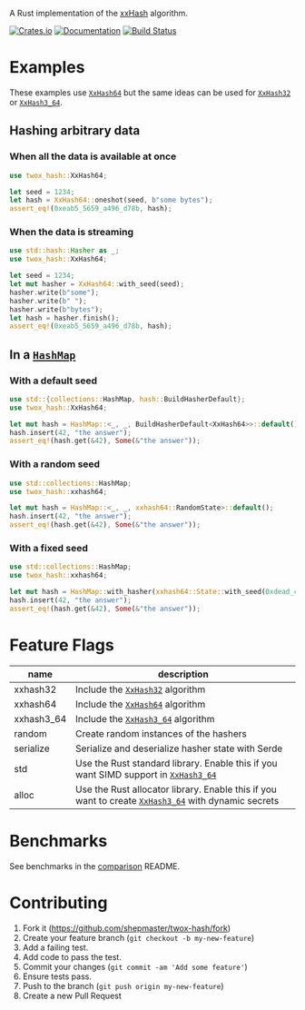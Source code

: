 A Rust implementation of the [xxHash] algorithm.

[![Crates.io][crates-badge]][crates-url]
[![Documentation][docs-badge]][docs-url]
[![Build Status][actions-badge]][actions-url]

[xxHash]: https://github.com/Cyan4973/xxHash

[crates-badge]: https://img.shields.io/crates/v/twox-hash.svg
[crates-url]: https://crates.io/crates/twox-hash
[docs-badge]: https://img.shields.io/docsrs/twox-hash
[docs-url]: https://docs.rs/twox-hash/
[actions-badge]: https://github.com/shepmaster/twox-hash/actions/workflows/ci.yml/badge.svg?branch=main
[actions-url]: https://github.com/shepmaster/twox-hash/actions/workflows/ci.yml?query=branch%3Amain

# Examples

These examples use [`XxHash64`][] but the same ideas can be
used for [`XxHash32`][] or [`XxHash3_64`][].

## Hashing arbitrary data

### When all the data is available at once

```rust
use twox_hash::XxHash64;

let seed = 1234;
let hash = XxHash64::oneshot(seed, b"some bytes");
assert_eq!(0xeab5_5659_a496_d78b, hash);
```

### When the data is streaming

```rust
use std::hash::Hasher as _;
use twox_hash::XxHash64;

let seed = 1234;
let mut hasher = XxHash64::with_seed(seed);
hasher.write(b"some");
hasher.write(b" ");
hasher.write(b"bytes");
let hash = hasher.finish();
assert_eq!(0xeab5_5659_a496_d78b, hash);
```

## In a [`HashMap`][]

### With a default seed

```rust
use std::{collections::HashMap, hash::BuildHasherDefault};
use twox_hash::XxHash64;

let mut hash = HashMap::<_, _, BuildHasherDefault<XxHash64>>::default();
hash.insert(42, "the answer");
assert_eq!(hash.get(&42), Some(&"the answer"));
```

### With a random seed

```rust
use std::collections::HashMap;
use twox_hash::xxhash64;

let mut hash = HashMap::<_, _, xxhash64::RandomState>::default();
hash.insert(42, "the answer");
assert_eq!(hash.get(&42), Some(&"the answer"));
```

### With a fixed seed

```rust
use std::collections::HashMap;
use twox_hash::xxhash64;

let mut hash = HashMap::with_hasher(xxhash64::State::with_seed(0xdead_cafe));
hash.insert(42, "the answer");
assert_eq!(hash.get(&42), Some(&"the answer"));
```

# Feature Flags

| name       | description                                                                                             |
|------------|---------------------------------------------------------------------------------------------------------|
| xxhash32   | Include the [`XxHash32`][] algorithm                                                                    |
| xxhash64   | Include the [`XxHash64`][] algorithm                                                                    |
| xxhash3_64 | Include the [`XxHash3_64`][] algorithm                                                                  |
| random     | Create random instances of the hashers                                                                  |
| serialize  | Serialize and deserialize hasher state with Serde                                                       |
| std        | Use the Rust standard library. Enable this if you want SIMD support in [`XxHash3_64`][]                 |
| alloc      | Use the Rust allocator library. Enable this if you want to create [`XxHash3_64`][] with dynamic secrets |

# Benchmarks

See benchmarks in the [comparison][] README.

[comparison]: https://github.com/shepmaster/twox-hash/tree/main/comparison

# Contributing

1. Fork it (<https://github.com/shepmaster/twox-hash/fork>)
2. Create your feature branch (`git checkout -b my-new-feature`)
3. Add a failing test.
4. Add code to pass the test.
5. Commit your changes (`git commit -am 'Add some feature'`)
6. Ensure tests pass.
7. Push to the branch (`git push origin my-new-feature`)
8. Create a new Pull Request


[`Hashmap`]: std::collections::HashMap
[`XxHash32`]: crate::XxHash32
[`XxHash64`]: crate::XxHash64
[`XxHash3_64`]: crate::XxHash3_64
